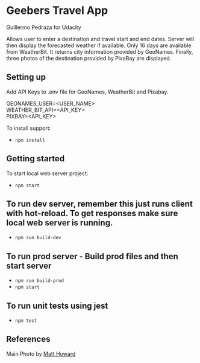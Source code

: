 # Geebers Travel App
Guillermo Pedraza for Udacity

Allows user to enter a destination and travel start and end dates. Server will then display the forecasted weather if available. Only 16 days are available from WeatherBit.  It returns city information provided by GeoNames. Finally, three photos of the destination provided by PixaBay are displayed. 


## Setting up
Add API Keys to .env file for GeoNames, WeatherBit and Pixabay.

GEONAMES_USER=<USER_NAME>  
WEATHER_BIT_API=<API_KEY>  
PIXBAY=<API_KEY>  

To install support:
- `npm install`

## Getting started

To start local web server project:
- `npm start`

## To run dev server, remember this just runs client with hot-reload. To get responses make sure local web server is running.

- `npm run build-dev`

## To run prod server - Build prod files and then start server

- `npm run build-prod`
- `npm start`


## To run unit tests using jest

- `npm test`

## References
Main Photo by  [Matt Howard](https://unsplash.com/@thematthoward?utm_source=unsplash&amp;utm_medium=referral&amp;utm_content=creditCopyText)